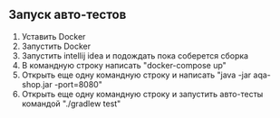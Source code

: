 ## Запуск авто-тестов
1. Уставить Docker
2. Запустить Docker
3. Запустить intellij idea и подождать пока соберется сборка 
4. В командную строку написать "docker-compose up"
5. Открыть еще одну командную строку и написать "java -jar aqa-shop.jar -port=8080"
6. Открыть еще одну командную строку и запустить авто-тесты командой "./gradlew test"
